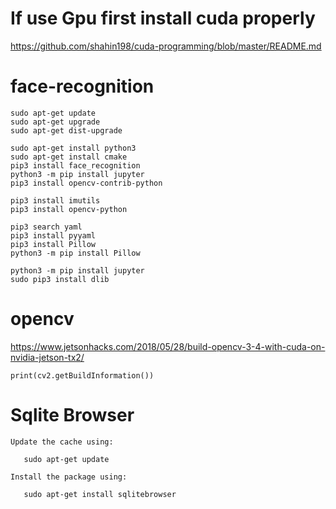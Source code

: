 # If use Gpu first install cuda properly

https://github.com/shahin198/cuda-programming/blob/master/README.md

# face-recognition
```
sudo apt-get update
sudo apt-get upgrade
sudo apt-get dist-upgrade

sudo apt-get install python3
sudo apt-get install cmake
pip3 install face_recognition
python3 -m pip install jupyter
pip3 install opencv-contrib-python

pip3 install imutils
pip3 install opencv-python 

pip3 search yaml
pip3 install pyyaml
pip3 install Pillow
python3 -m pip install Pillow

python3 -m pip install jupyter
sudo pip3 install dlib

```
# opencv
https://www.jetsonhacks.com/2018/05/28/build-opencv-3-4-with-cuda-on-nvidia-jetson-tx2/

```
print(cv2.getBuildInformation())
```
# Sqlite Browser
```
Update the cache using:

   sudo apt-get update

Install the package using:

   sudo apt-get install sqlitebrowser
   
```
